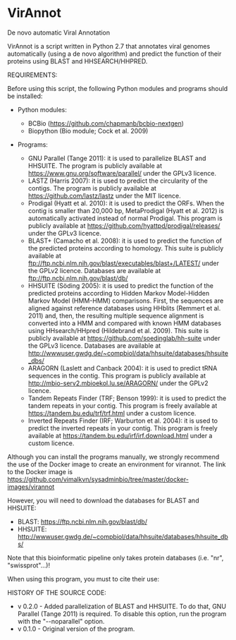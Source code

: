 # VirAnnot
De novo automatic Viral Annotation

VirAnnot is a script written in Python 2.7 that annotates viral genomes automatically (using a de novo algorithm) and predict the function of their proteins using BLAST and HHSEARCH/HHPRED.

REQUIREMENTS:

Before using this script, the following Python modules and programs should be installed:

* Python modules:
	- BCBio (https://github.com/chapmanb/bcbio-nextgen)
	- Biopython (Bio module; Cock et al. 2009)

* Programs:
	- GNU Parallel (Tange 2011): it is used to parallelize BLAST and HHSUITE. The program is publicly available at https://www.gnu.org/software/parallel/ under the GPLv3 licence.
	- LASTZ (Harris 2007): it is used to predict the circularity of the contigs. The program is publicly available at https://github.com/lastz/lastz under the MIT licence.
	- Prodigal (Hyatt et al. 2010): it is used to predict the ORFs. When the contig is smaller than 20,000 bp, MetaProdigal (Hyatt et al. 2012) is automatically activated instead of normal Prodigal. This program is publicly available at https://github.com/hyattpd/prodigal/releases/ under the GPLv3 licence.
	- BLAST+ (Camacho et al. 2008): it is used to predict the function of the predicted proteins according to homology. This suite is publicly available at ftp://ftp.ncbi.nlm.nih.gov/blast/executables/blast+/LATEST/ under the GPLv2 licence. Databases are available at ftp://ftp.ncbi.nlm.nih.gov/blast/db/
	- HHSUITE (Söding 2005): it is used to predict the function of the predicted proteins according to Hidden Markov Model-Hidden Markov Model (HMM-HMM) comparisons. First, the sequences are aligned against reference databases using HHblits (Remmert et al. 2011) and, then, the resulting multiple sequence alignment is converted into a HMM and compared with known HMM databases using HHsearch/HHpred (Hildebrand et al. 2009). This suite is publicly available at https://github.com/soedinglab/hh-suite under the GPLv3 licence. Databases are available at http://wwwuser.gwdg.de/~compbiol/data/hhsuite/databases/hhsuite_dbs/
	- ARAGORN (Laslett and Canback 2004): it is used to predict tRNA sequences in the contig. This program is publicly available at http://mbio-serv2.mbioekol.lu.se/ARAGORN/ under the GPLv2 licence.
	- Tandem Repeats Finder (TRF; Benson 1999): it is used to predict the tandem repeats in your contig. This program is freely available at https://tandem.bu.edu/trf/trf.html under a custom licence.
	- Inverted Repeats Finder (IRF; Warburton et al. 2004): it is used to predict the inverted repeats in your contig. This program is freely available at https://tandem.bu.edu/irf/irf.download.html under a custom licence.

Although you can install the programs manually, we strongly recommend the use of the Docker image to create an environment for virannot. The link to the Docker image is https://github.com/vimalkvn/sysadminbio/tree/master/docker-images/virannot

However, you will need to download the databases for BLAST and HHSUITE:
* BLAST: https://ftp.ncbi.nlm.nih.gov/blast/db/
* HHSUITE: http://wwwuser.gwdg.de/~compbiol/data/hhsuite/databases/hhsuite_dbs/

Note that this bioinformatic pipeline only takes protein databases (i.e. "nr", "swissprot"...)!

When using this program, you must to cite their use:

HISTORY OF THE SOURCE CODE:

* v 0.2.0 - Added parallelization of BLAST and HHSUITE. To do that, GNU Parallel (Tange 2011) is required. To disable this option, run the program with the "--noparallel" option.
* v 0.1.0 - Original version of the program.
